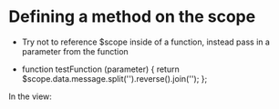 # Defining a method on the scope

- Try not to reference $scope inside of a function, instead pass in a parameter from the function

- function testFunction (parameter) {
		return $scope.data.message.split('').reverse().join('');
};

In the view:
	